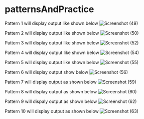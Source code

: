 # patternsAndPractice

Pattern 1 will display output like shown below
![Screenshot (49)](https://user-images.githubusercontent.com/121662708/215449857-7ff9f098-d9ed-4b3a-86b2-b45ab5bc3756.png)

Pattern 2 will display output like shown below
![Screenshot (50)](https://user-images.githubusercontent.com/121662708/215450476-190f7986-b8b7-4f87-8909-f7d7aa385484.png)

Pattern 3 will display output like shown below
![Screenshot (52)](https://user-images.githubusercontent.com/121662708/216022954-2b976596-a292-4e1d-942d-714a37f466f2.png)

Pattern 4 will display output like shown below
![Screenshot (54)](https://user-images.githubusercontent.com/121662708/216026847-a7e5c2e3-332e-4783-ba0e-7207b67f6c0b.png)

Pattern 5 will display output like shown below
![Screenshot (55)](https://user-images.githubusercontent.com/121662708/216029112-c99258ee-18ab-4f7a-a13f-1e2481182001.png)

Pattern 6 will display output show below
![Screenshot (56)](https://user-images.githubusercontent.com/121662708/216031342-2d43c820-c0ff-4d5b-9e47-1920d4ac7304.png)

Pattern 7 will display output as shown below
![Screenshot (59)](https://user-images.githubusercontent.com/121662708/216036680-65257dbf-dd60-44d5-84b4-d65ad23812da.png)

Pattern 8 will display output as shown below
![Screenshot (60)](https://user-images.githubusercontent.com/121662708/216268241-beb9515d-5ea9-4c95-bc4c-f7973c05fb54.png)

Pattern 9 will dispaly output as shown below
![Screenshot (62)](https://user-images.githubusercontent.com/121662708/216273469-094d41b7-02f0-4346-974e-19d37dde3de8.png)

Pattern 10 will display output as shown below
![Screenshot (63)](https://user-images.githubusercontent.com/121662708/216286084-d0ee93b3-2f11-4a0c-9d12-1f3311558c3b.png)
